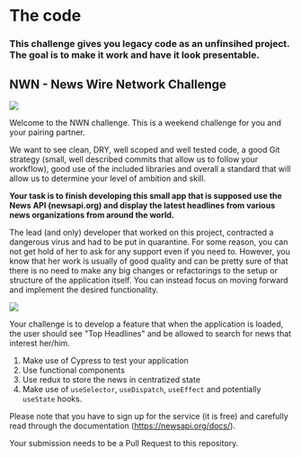 # The code
### This challenge gives you legacy code as an unfinsihed project. The goal is to make it work and have it look presentable. 




## NWN - News Wire Network Challenge

![](./src/nwn.png)

Welcome to the NWN challenge. This is a weekend challenge for you and your pairing partner.

We want to see clean, DRY, well scoped and well tested code, a good Git strategy (small, well described commits that allow us to follow your workflow), good use of the included libraries and overall a standard that will allow us to determine your level of ambition and skill.

**Your task is to finish developing this small app that is supposed use the News API (newsapi.org) and display the latest headlines from various news organizations from around the world.**

The lead (and only) developer that worked on this project, contracted a dangerous virus and had to be put in quarantine. For some reason, you can not get hold of her to ask for any support even if you need to. However, you know that her work is usually of good quality and can be pretty sure of that there is no need to make any big changes or refactorings to the setup or structure of the application itself. You can instead focus on moving forward and implement the desired functionality.

![](./nwn_challenge.png)

Your challenge is to develop a feature that when the application is loaded, the user should see "Top Headlines" and be allowed to search for news that interest her/him.

1. Make use of Cypress to test your application
2. Use functional components
3. Use redux to store the news in centratized state
4. Make use of `useSelector`, `useDispatch`, `useEffect` and potentially `useState` hooks.



Please note that you have to sign up for the service (it is free) and carefully read through the documentation (https://newsapi.org/docs/).

Your submission needs to be a Pull Request to this repository.

